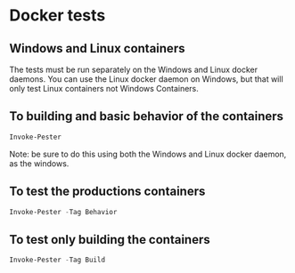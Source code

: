 # Docker tests

## Windows and Linux containers

The tests must be run separately on the Windows and Linux docker daemons. You can use the Linux docker daemon on Windows, but that will only test Linux containers not Windows Containers.

## To building and basic behavior of the containers

```powershell
Invoke-Pester
```

Note: be sure to do this using both the Windows and Linux docker daemon, as the windows.

## To test the productions containers

```powershell
Invoke-Pester -Tag Behavior
```

## To test only building the containers

```powershell
Invoke-Pester -Tag Build
```

